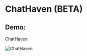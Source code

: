 #  ChatHaven (BETA)
## Demo:

[ChatHaven](https://chat-haven.vercel.app/)

![ChatHaven](https://github.com/Liam-Piro/ChatHaven/assets/109366637/71d759d3-e3ee-4a81-a2d1-9f814ac0391b)
